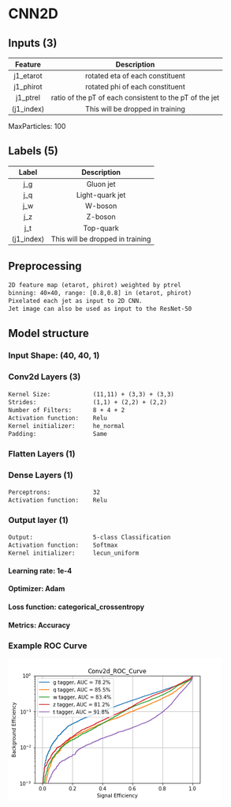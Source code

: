 # CNN2D

## Inputs (3)

Feature|Description
:--:|:--:
j1_etarot|rotated eta of each constituent
j1_phirot|rotated phi of each constituent
j1_ptrel|ratio of the pT of each consistent to the pT of the jet
(j1_index)|This will be dropped in training
MaxParticles: 100

## Labels (5)

Label|Description
:--:|:--:
j_g|Gluon jet
j_q|Light-quark jet
j_w|W-boson
j_z|Z-boson
j_t|Top-quark
(j1_index)|This will be dropped in training

## Preprocessing

    2D feature map (etarot, phirot) weighted by ptrel
    binning: 40×40, range: [0.8,0.8] in (etarot, phirot)
    Pixelated each jet as input to 2D CNN.
    Jet image can also be used as input to the ResNet-50

## Model structure

### Input Shape: (40, 40, 1)

### Conv2d Layers (3)

    Kernel Size:            (11,11) + (3,3) + (3,3)
    Strides:                (1,1) + (2,2) + (2,2)
    Number of Filters:      8 + 4 + 2
    Activation function:    Relu
    Kernel initializer:     he_normal
    Padding:                Same

### Flatten Layers (1)

### Dense Layers (1)

    Perceptrons:            32
    Activation function:    Relu

### Output layer (1)

    Output:                 5-class Classification
    Activation function:    Softmax
    Kernel initializer:     lecun_uniform

#### Learning rate: 1e-4

#### Optimizer: Adam

#### Loss function: categorical_crossentropy

#### Metrics: Accuracy

### Example ROC Curve

![Conv1D ROC Curve](https://github.com/451488975/Jet_Classification/raw/master/CNN2D/Conv2d_ROC.png "Conv1D ROC Curve")
